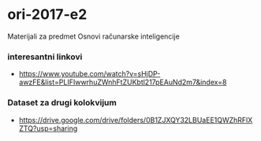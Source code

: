 # ori-2017-e2
Materijali za predmet Osnovi računarske inteligencije


### interesantni linkovi
- https://www.youtube.com/watch?v=sHjDP-awzFE&list=PLIFIwwrhuZWnhFtZUKbtl217pEAuNd2m7&index=8


### Dataset za drugi kolokvijum
- https://drive.google.com/drive/folders/0B1ZJXQY32LBUaEE1QWZhRFlXZTQ?usp=sharing


